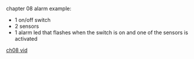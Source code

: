 chapter 08 alarm example:
- 1 on/off switch
- 2 sensors
- 1 alarm led that flashes when the switch is on and one of the sensors is activated

[ch08 vid](ch08.mp4)
